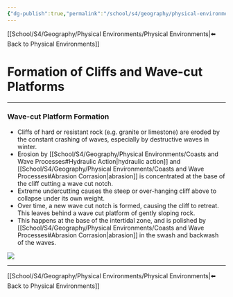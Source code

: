 ```yaml
---
{"dg-publish":true,"permalink":"/school/s4/geography/physical-environments/formation-of-cliffs-and-wave-cut-platforms/","dgHomeLink":true,"dgPassFrontmatter":false}
---
```


[[School/S4/Geography/Physical Environments/Physical Environments|⬅️ Back to Physical Environments]]
# Formation of Cliffs and Wave-cut Platforms
---

### Wave-cut Platform Formation
- Cliffs of hard or resistant rock (e.g. granite or limestone) are eroded by the constant crashing of waves, especially by destructive waves in winter.
- Erosion by [[School/S4/Geography/Physical Environments/Coasts and Wave Processes#Hydraulic Action|hydraulic action]] and [[School/S4/Geography/Physical Environments/Coasts and Wave Processes#Abrasion Corrasion|abrasion]] is concentrated at the base of the cliff cutting a wave cut notch.
- Extreme undercutting causes the steep or over-hanging cliff above to collapse under its own weight.
- Over time, a new wave cut notch is formed, causing the cliff to retreat. This leaves behind a wave cut platform of gently sloping rock.
- This happens at the base of the intertidal zone, and is polished by [[School/S4/Geography/Physical Environments/Coasts and Wave Processes#Abrasion Corrasion|abrasion]] in the swash and backwash of the waves.

![](https://teleskola.mt/wp-content/uploads/2020/12/Cliffandcliffretreat-dec0f7ce7b6992acd8ad0bfcb38ef358.jpg)

---
[[School/S4/Geography/Physical Environments/Physical Environments|⬅️ Back to Physical Environments]]

